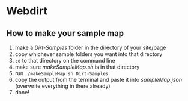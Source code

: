 # Webdirt
## How to make your sample map

1.  make a *Dirt-Samples* folder in the directory of your site/page
2.  copy whichever sample folders you want into that directory 
3.  `cd` to that directory on the command line
4. make sure *makeSampleMap.sh* is in that directory
5. run `./makeSampleMap.sh Dirt-Samples`
6. copy the output from the terminal and paste it into *sampleMap.json* (overwrite everything in there already)
7. done!
